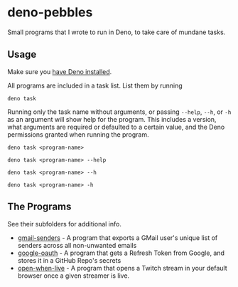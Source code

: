 # deno-pebbles

Small programs that I wrote to run in Deno, to take care of mundane tasks.

## Usage

Make sure you [have Deno installed](https://deno.land/manual/getting_started/installation).

All programs are included in a task list. List them by running

```shell
deno task
```

Running only the task name without arguments, or passing `--help`, `--h`, or `-h` as an argument will show help for the
program. This includes a version, what arguments are required or defaulted to a certain value, and the Deno permissions
granted when running the program.

```shell
deno task <program-name>
```

```shell
deno task <program-name> --help
```

```shell
deno task <program-name> --h
```

```shell
deno task <program-name> -h
```

## The Programs

See their subfolders for additional info.

- [gmail-senders](https://github.com/bachmacintosh/deno-pebbles/blob/main/gmail-senders) - A program that exports a
  GMail user's unique list of senders across all non-unwanted emails
- [google-oauth](https://github.com/bachmacintosh/deno-pebbles/blob/main/google-oauth) - A program that gets a Refresh
  Token from Google, and stores it in a GitHub Repo's secrets
- [open-when-live](https://github.com/bachmacintosh/deno-pebbles/blob/main/open-when-live) - A program that opens a
  Twitch stream in your default browser once a given streamer is live.
